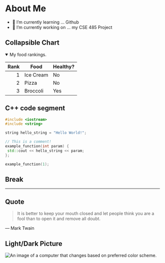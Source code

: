 # About Me

<!--
**apullin2-asu/apullin2-asu** is a ✨ _special_ ✨ repository because its `README.md` (this file) appears on your GitHub profile.
-->

- 🌱 I’m currently learning ... Github
- 🔭 I’m currently working on ... my CSE 485 Project

## Collapsible Chart
<details open>
 
<summary> My food rankings. </summary>

| Rank | Food          | Healthy?  |
|-----:|---------------|-----------|
|     1| Ice Cream     | No        |
|     2| Pizza         | No        |
|     3| Broccoli      | Yes       | 

</details>

## C++ code segment
```c++
#include <iostream>
#include <string>

string hello_string = "Hello World!";

// This is a comment! 
example_function(int param) {
 std::cout << hello_string << param;
};

example_function(1);
```

## Break 

---

## Quote
> It is better to keep your mouth closed and let people think you are a fool than to open it and remove all doubt.

— Mark Twain

## Light/Dark Picture

<picture>
 <source media="(prefers-color-scheme: dark)" srcset="https://images.unsplash.com/photo-1537498425277-c283d32ef9db">
 <source media="(prefers-color-scheme: light)" srcset="https://images.unsplash.com/photo-1498050108023-c5249f4df085">
 <img alt="An image of a computer that changes based on preferred color scheme." src="https://images.unsplash.com/photo-1453928582365-b6ad33cbcf64">
</picture>

